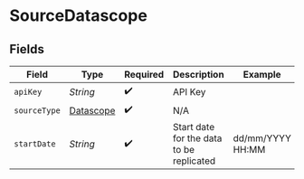# SourceDatascope


## Fields

| Field                                         | Type                                          | Required                                      | Description                                   | Example                                       |
| --------------------------------------------- | --------------------------------------------- | --------------------------------------------- | --------------------------------------------- | --------------------------------------------- |
| `apiKey`                                      | *String*                                      | :heavy_check_mark:                            | API Key                                       |                                               |
| `sourceType`                                  | [Datascope](../../models/shared/Datascope.md) | :heavy_check_mark:                            | N/A                                           |                                               |
| `startDate`                                   | *String*                                      | :heavy_check_mark:                            | Start date for the data to be replicated      | dd/mm/YYYY HH:MM                              |